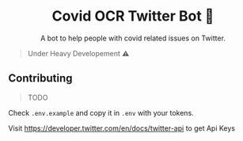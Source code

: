 <p align="center">
  <h1 align="center">Covid OCR Twitter Bot 🏥</h1>
  <p align="center">A bot to help people with covid related issues on Twitter.</p>
</p>

> Under Heavy Developement ⚠

## Contributing

> TODO

Check `.env.example` and copy it in `.env` with your tokens.

Visit https://developer.twitter.com/en/docs/twitter-api to get Api Keys
